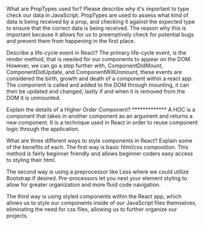 What are PropTypes used for? Please describe why it's important to type check our data in JavaScript.
PropTypes are used to assess what kind of data is being received by a prop, and checking it against the expected type to ensure that the correct data is being received. The reason why this is important because it allows for us to preemptively check for potential bugs and prevent them from happening in the first place.

Describe a life-cycle event in React?
The primary life-cycle event, is the render method, that is needed for our components to appear on the DOM. However, we can go a step further with, ComponentDidMount, ComponentDidUpdate, and ComponentWillUnmount, these events are considered the birth, growth and death of a component within a react app. The component is called and added to the DOM through mounting, it can then be updated and changed, lastly if and when it is removed from the DOM it is unmounted.

Explain the details of a Higher Order Component? *************
A HOC is a component that takes in another component as an argument and returns a new component. It is a technique used in React in order to reuse component logic through the application.

What are three different ways to style components in React? Explain some of the benefits of each.
The first way is basic html/css composition. This method is fairly beginner friendly and allows beginner coders easy access to styling their html.

The second way is using a preprocessor like Less where we could utilize Bootstrap if desired. Pre-processors let you nest your element styling to allow for greater organization and more fluid code navigation.

The third way is using styled components within the React app, which allows us to style our components inside of our JavaScript files themselves, eliminating the need for css files, allowing us to further organize our projects.